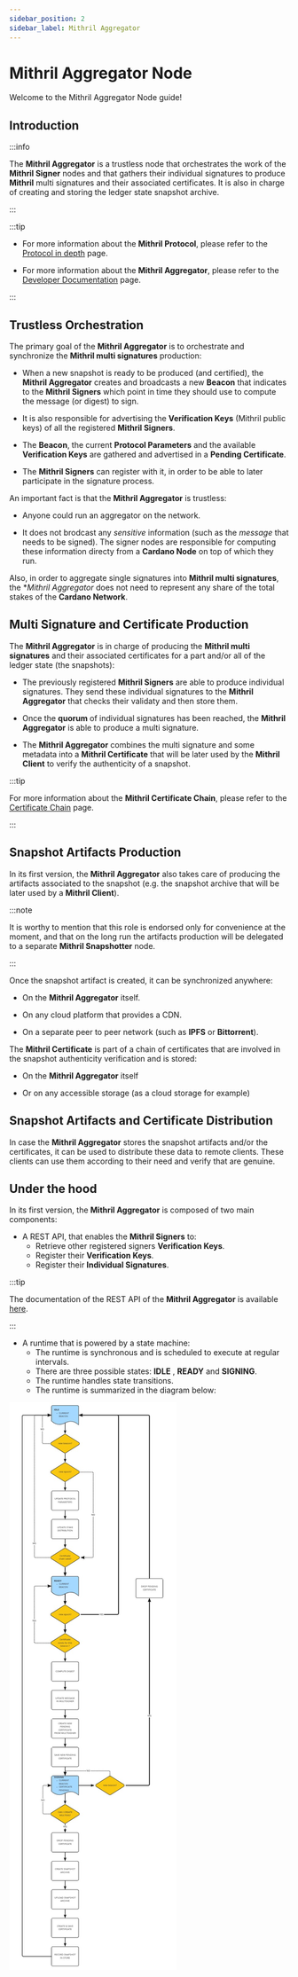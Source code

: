 ```yaml
---
sidebar_position: 2
sidebar_label: Mithril Aggregator
---
```


# Mithril Aggregator Node

Welcome to the Mithril Aggregator Node guide!

## Introduction

:::info

The **Mithril Aggregator** is a trustless node that orchestrates the work of the **Mithril Signer** nodes and that gathers their individual signatures to produce **Mithril** multi signatures and their associated certificates. It is also in charge of creating and storing the ledger state snapshot archive.

:::

:::tip

* For more information about the **Mithril Protocol**, please refer to the [Protocol in depth](../mithril-protocol/protocol.md) page.

* For more information about the **Mithril Aggregator**, please refer to the [Developer Documentation](../../manual/developer-docs/nodes/mithril-aggregator.md) page.

:::

## Trustless Orchestration

The primary goal of the **Mithril Aggregator** is to orchestrate and synchronize the **Mithril multi signatures** production:

* When a new snapshot is ready to be produced (and certified), the **Mithril Aggregator** creates and broadcasts a new **Beacon** that indicates to the **Mithril Signers** which point in time they should use to compute the message (or digest) to sign.

* It is also responsible for advertising the **Verification Keys** (Mithril public keys) of all the registered **Mithril Signers**.

* The **Beacon**, the current **Protocol Parameters** and the available **Verification Keys** are gathered and advertised in a **Pending Certificate**.

* The **Mithril Signers** can register with it, in order to be able to later participate in the signature process.

An important fact is that the **Mithril Aggregator** is trustless:

* Anyone could run an aggregator on the network.

* It does not brodcast any _sensitive_ information (such as the _message_ that needs to be signed). The signer nodes are responsible for computing these information directy from a **Cardano Node** on top of which they run.

Also, in order to aggregate single signatures into **Mithril multi signatures**, the *_Mithril Aggregator_ does not need to represent any share of the total stakes of the **Cardano Network**.

## Multi Signature and Certificate Production

The **Mithril Aggregator** is in charge of producing the **Mithril multi signatures** and their associated certificates for a part and/or all of the ledger state (the snapshots):

* The previously registered **Mithril Signers** are able to produce individual signatures. They send these individual signatures to the **Mithril Aggregator** that checks their validaty and then store them.

* Once the **quorum** of individual signatures has been reached, the **Mithril Aggregator** is able to produce a multi signature.

* The **Mithril Aggregator** combines the multi signature and some metadata into a **Mithril Certificate** that will be later used by the **Mithril Client** to verify the authenticity of a snapshot.

:::tip

For more information about the **Mithril Certificate Chain**, please refer to the [Certificate Chain](../mithril-protocol/certificates.md) page.

:::

## Snapshot Artifacts Production

In its first version, the **Mithril Aggregator** also takes care of producing the artifacts associated to the snapshot (e.g. the snapshot archive that will be later used by a **Mithril Client**).

:::note

It is worthy to mention that this role is endorsed only for convenience at the moment, and that on the long run the artifacts production will be delegated to a separate **Mithril Snapshotter** node.

:::

Once the snapshot artifact is created, it can be synchronized anywhere:

* On the **Mithril Aggregator** itself.

* On any cloud platform that provides a CDN.

* On a separate peer to peer network (such as **IPFS** or **Bittorrent**).

The **Mithril Certificate** is part of a chain of certificates that are involved in the snapshot authenticity verification and is stored:

* On the **Mithril Aggregator** itself

* Or on any accessible storage (as a cloud storage for example)

## Snapshot Artifacts and Certificate Distribution

In case the **Mithril Aggregator** stores the snapshot artifacts and/or the certificates, it can be used to distribute these data to remote clients. These clients can use them according to their need and verify that are genuine.

## Under the hood

In its first version, the **Mithril Aggregator** is composed of two main components:

* A REST API, that enables the **Mithril Signers** to:
  * Retrieve other registered signers **Verification Keys**.
  * Register their **Verification Keys**.
  * Register their **Individual Signatures**.

:::tip

The documentation of the REST API of the **Mithril Aggregator** is available [here](/aggregator-api).

:::

* A runtime that is powered by a state machine:
  * The runtime is synchronous and is scheduled to execute at regular intervals.
  * There are three possible states: **IDLE** , **READY** and **SIGNING**.
  * The runtime handles state transitions.
  * The runtime is summarized in the diagram below:

![Aggregator Runtime](images/aggregator-runtime.jpg)
